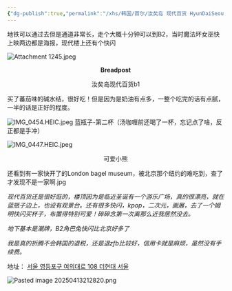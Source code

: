 ```yaml
---
{"dg-publish":true,"permalink":"/xhs/韩国/首尔/汝矣岛 现代百货 HyunDaiSeoul/","tags":["rednote","首尔"],"created":"2024-11-12","updated":"2025-04-13T21:28:21.937+08:00"}
---
```



地铁可以通过去但是通道非常长，走个大概十分钟可以到B2，当时魔法坏女巫快上映两边都是海报，现代楼上还有个快闪

![Attachment 1245.jpeg](/img/user/xhs/%E9%9F%A9%E5%9B%BD/%E9%A6%96%E5%B0%94/photo-%E9%A6%96%E5%B0%94/Attachment%201245.jpeg) 
**<center>Breadpost</center>**
<center>汝矣岛现代百货b1</center>

买了蕃茄味的碱水结，很好吃！但是因为是奶油有点多，一整个吃完的话有点腻，一半的话是正好的程度。

![IMG_0454.HEIC.jpeg](/img/user/xhs/%E9%9F%A9%E5%9B%BD/%E9%A6%96%E5%B0%94/photo-%E9%A6%96%E5%B0%94/IMG_0454.HEIC.jpeg)
蓝瓶子-第二杯（汤咖喱前还喝了一杯，忘记点了啥，反正都是手冲）

![IMG_0447.HEIC.jpeg](/img/user/xhs/%E9%9F%A9%E5%9B%BD/%E9%A6%96%E5%B0%94/photo-%E9%A6%96%E5%B0%94/IMG_0447.HEIC.jpeg)
<center>可爱小熊</center>

还看到有一家快开了的London bagel museum，被北京那个纽约的难吃到，查了才发现不是一家啊.jpg

*现代百货还是很好逛的，楼顶因为是临近圣诞有一个游乐广场，真的很漂亮，就在蓝瓶子边上，也设有观景台。还有很多快闪，kpop，二次元，画展，去了一个姆明快闪买杯子，布置得特别可爱！碎碎念第一次离那么近我居然没去。*

*地下基本是潮牌，B2角巴兔快闪比北京好多了*

*我是真的折腾不会韩国的退税，还是退zfb比较好，信用卡就是麻烦，虽然没有手续费。*

地址：
[서울 영등포구 여의대로 108 더현대 서울](https://pcmap.place.naver.com/place/1386302181/home?entry=bmp&from=map&fromPanelNum=2&timestamp=202504131642&locale=ko&svcName=map_pcv5&searchText=HyunDaiSeoul#)

![Pasted image 20250413212820.png](/img/user/xhs/%E9%9F%A9%E5%9B%BD/%E9%A6%96%E5%B0%94/photo-%E9%A6%96%E5%B0%94/Pasted%20image%2020250413212820.png)
